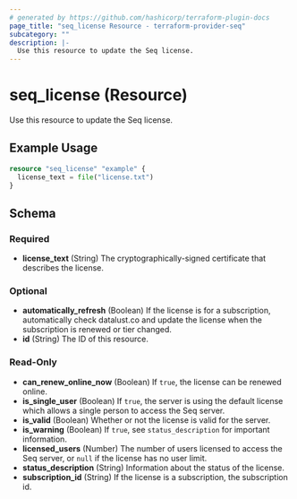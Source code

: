 ```yaml
---
# generated by https://github.com/hashicorp/terraform-plugin-docs
page_title: "seq_license Resource - terraform-provider-seq"
subcategory: ""
description: |-
  Use this resource to update the Seq license.
---
```


# seq_license (Resource)

Use this resource to update the Seq license.

## Example Usage

```terraform
resource "seq_license" "example" {
  license_text = file("license.txt")
}
```

<!-- schema generated by tfplugindocs -->
## Schema

### Required

- **license_text** (String) The cryptographically-signed certificate that describes the license.

### Optional

- **automatically_refresh** (Boolean) If the license is for a subscription, automatically check datalust.co and update the license when the subscription is renewed or tier changed.
- **id** (String) The ID of this resource.

### Read-Only

- **can_renew_online_now** (Boolean) If `true`, the license can be renewed online.
- **is_single_user** (Boolean) If `true`, the server is using the default license which allows a single person to access the Seq server.
- **is_valid** (Boolean) Whether or not the license is valid for the server.
- **is_warning** (Boolean) If `true`, see `status_description` for important information.
- **licensed_users** (Number) The number of users licensed to access the Seq server, or `null` if the license has no user limit.
- **status_description** (String) Information about the status of the license.
- **subscription_id** (String) If the license is a subscription, the subscription id.


